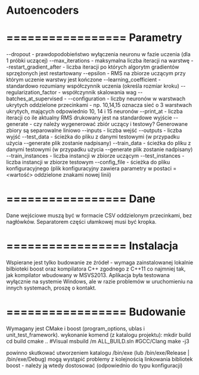 
Autoencoders
=================

=================
**Parametry**
=================

--dropout - prawdopodobieństwo wyłączenia neuronu w fazie uczenia (dla 1 próbki uczącej)
--max_iterations - maksymalna liczba iteracji na warstwę
--restart_gradient_after - liczba iteracji po których algorytm gradientów sprzężonych jest restartowany
--epsilon - RMS na zbiorze uczącym przy którym uczenie warstwy jest kończone
--learning_coefficient - standardowo rozumiany współczynnik uczenia (określa rozmiar kroku)
--regularization_factor - współczynnik skalowania wag
--batches_at_supervised - 
--configuration - liczby neuronów w warstwach ukrytych oddzielone przecinkami - np. 10,14,15 oznacza sieć o 3 warstwach ukrytych, mających odpowiednio 10, 14 i 15 neuronów
--print_at - liczba iteracji co ile aktualny RMS drukowany jest na standardowe wyjście
--generate - czy należy wygenerować zbiór uczący i testowy? Generowane zbiory są separowalne liniowo
--inputs - liczba wejść
--outputs - liczba wyjść
--test_data - ścieżka do pliku z danymi testowymi (w przypadku użycia --generate plik zostanie nadpisany)
--train_data - ścieżka do pliku z danymi testowymi (w przypadku użycia --generate plik zostanie nadpisany)
--train_instances - liczba instancji w zbiorze uczącym
--test_instances - liczba instancji w zbiorze testowym
--config_file - ścieżka do pliku konfiguracyjnego (plik konfiguracyjny zawiera parametry w postaci <nazwa>=<wartość> oddzielone znakami nowej linii)

=================
**Dane**
=================

Dane wejściowe muszą być w formacie CSV oddzielonym przecinkami, bez nagłówków.
Separatorem części ułamkowej musi być kropka.

=================
**Instalacja**
=================

Wspierane jest tylko budowanie ze źródeł - wymaga zainstalowanej lokalnie bilbioteki boost oraz kompilatora C++ zgodnego z C++11 co najmniej tak, jak kompilator wbudowany w MSVS2013.
Aplikacja była testowana wyłącznie na systemie Windows, ale w razie problemów w uruchomieniu na innych systemach, proszę o kontakt.

=================
**Budowanie**
=================
Wymagany jest CMake i boost (program_options, ublas i unit_test_framework).
wykonanie komend (z katalogu projektu):
    mkdir build
	cd build
	cmake ..
	#Visual
	msbuild /m ALL_BUILD.sln
	#GCC/Clang
	make -j3
	
powinno skutkować utworzeniem katalogu /bin/exe (lub /bin/exe/Release | /bin/exe/Debug)
mogą wystąpić problemy z kolejnością linkowania bibliotek boost - należy ją wtedy dostosować (odpowiednio do typu konfiguracji)